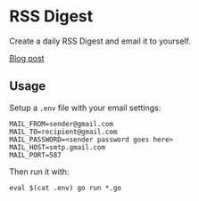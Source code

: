 # RSS Digest

Create a daily RSS Digest and email it to yourself.

[Blog post](https://medium.com/parallel-thinking/building-a-personal-rss-email-digest-service-in-go-7c8b71ac5b89)

## Usage

Setup a `.env` file with your email settings:

```
MAIL_FROM=sender@gmail.com
MAIL_TO=recipient@gmail.com
MAIL_PASSWORD=<sender password goes here>
MAIL_HOST=smtp.gmail.com
MAIL_PORT=587
```

Then run it with:
```
eval $(cat .env) go run *.go
```
